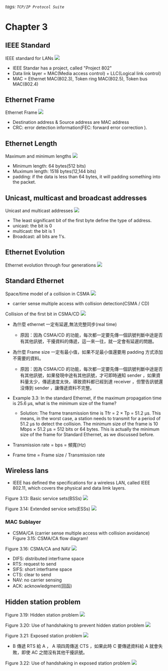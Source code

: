 ###### tags: `TCP/IP Protocol Suite`

# Chapter 3

## IEEE Standard
IEEE standard for LANs
![](https://i.imgur.com/ysH8Apc.png)

* IEEE Standar has a project, called "Project 802"
* Data link layer = MAC(Media access control) + LLC(Logical link control)
* MAC = Ethernet MAC(802.3), Token ring MAC(802.5), Token bus MAC(802.4)

## Ethernet Frame
Ethernet Frame
![](https://i.imgur.com/5vqyodd.png)

* Destination address & Source address are MAC address
* CRC: error detection information(FEC: forward error correction ).

## Ethernet Length
Maximum and minimum lengths
![](https://i.imgur.com/eDcYtlP.png)

* Minimum length: 64 bytes(512 bits)
* Muximum length: 1518 bytes(12,144 bits)
* padding: if the data is less than 64 bytes, it will padding something into the packet.

## Unicast, multicast and broadcast addresses
Unicast and multicast addresses
![](https://i.imgur.com/GZ1RBxO.png)
* The least significant bit of the first byte define the type of address.
* unicast: the bit is 0
* multicast: the bit is 1
* Broadcast: all bits are 1's.

## Ethernet Evolution
Ethernet evolution through four generations
![](https://i.imgur.com/ZSzAt8T.png)

## Standard Ethernet
Space/time model of a collision in CSMA
![](https://i.imgur.com/0lXIn1d.png)
* carrier sense multiple access with collision detection(CSMA / CD)

Collision of the first bit in CSMA/CD
![](https://i.imgur.com/MxGYCSV.png)

* 為什麼 ethernet 一定有延遲,無法完整同步(real time)
    * 原因：因為 CSMA/CD 的功能，每次都一定要先傳一個訊號判斷中途是否有其他訊號，干擾資料的傳遞，這一來一往，就一定會有延遲的問題。

* 為什麼 Frame size 一定有最小值，如果不足最小值還要用 padding 方式添加不需要的資料。
    * 原因：因為 CSMA/CD 的功能，每次都一定要先傳一個訊號判斷中途是否有其他訊號，如果發現中途有其他訊號，才可即時通知 sender ，如果資料量太少，傳遞速度太快，導致資料都已經到達 receiver ，但警告訊號還沒傳到 sender ，讓傳遞資料不完整。
     
* Example 3.3: In the standard Ethernet, if the maximum propagation time is 25.6 μs, what is the minimum size of the frame?

    * Solution: The frame transmission time is Tfr = 2 × Tp = 51.2 μs. This means, in the worst case, a station needs to transmit for a period of 51.2 μs to detect the collision. The minimum size of the frame is 10 Mbps × 51.2 μs = 512 bits or 64 bytes. This is actually the minimum size of the frame for Standard Ethernet, as we discussed before.


* Transmission rate = bps = 頻寬(Hz)
* Frame time = Frame size / Transmission rate

## Wireless lans
* IEEE has defined the specifications for a wireless LAN, called IEEE 802.11, which covers the physical and data limk layers.

Figure 3.13: Basic service sets(BSSs)
![](https://i.imgur.com/lcCZdEO.png)



Figure 3.14: Extended service sets(ESSs)
![](https://i.imgur.com/zZADYjV.png)

### MAC Sublayer
* CSMA/CA (carrier sense multiple access with collision avoidance)
Figure 3.15: CSMA/CA flow diagram!
[](https://i.imgur.com/YeK0JsW.png)

Figure 3.16: CSMA/CA and NAV
![](https://i.imgur.com/eGb1sxJ.png)

* DIFS: distributed interframe space
* RTS: request to send
* SIFS: short interframe space
* CTS: clear to send
* NAV: no carrier sensing
* ACK: acknowledgment(回函)

## Hidden station problem
Figure 3.19: Hidden station problem
![](https://i.imgur.com/0v9u09h.png)


Figure 3.20: Use of handshaking to prevent hidden station problem
![](https://i.imgur.com/zJF64p4.png)

Figure 3.21: Exposed station problem
![](https://i.imgur.com/4VaMIr8.png)
* B 傳遞 RTS 給 A ， A 項四周傳送 CTS ，如果此時 C 要傳遞資料給 A 就會失敗，即使 AC 之間沒有其他干擾訊號。

Figure 3.22: Use of handshaking in exposed station problem
![](https://i.imgur.com/ou6Oi1o.png)

